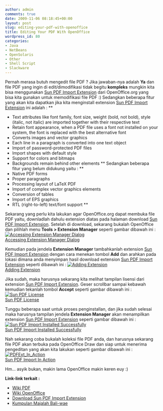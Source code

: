 ```yaml
---
author: admin
comments: true
date: 2009-11-06 08:18:45+00:00
layout: post
slug: editing-your-pdf-with-openoffice
title: Editing Your PDF With OpenOffice
wordpress_id: 80
categories:
- Java
- NetBeans
- OpenSolaris
- Other
- Shell Script
- Slackware
---
```


Pernah merasa butuh mengedit file PDF ? Jika jawaban-nya adalah **Ya** dan file PDF yang ingin di edit/dimodifikasi tidak begitu **kompleks** mungkin kita bisa menggunakan [Sun PDF Import Extension](http://extensions.services.openoffice.org/project/pdfimport) dari OpenOffice.org yang bisa kita gunakan untuk memodifikasi file PDF :) Sedangkan beberapa fitur yang akan kita dapatkan jika kita menginstall extension [
Sun PDF Import Extension](http://extensions.services.openoffice.org/project/pdfimport) ini adalah :
**
- Text attributes like font family, font size, weight (bold, not bold), style (italic, not italic) are imported together with their respective text
- Retain font appearance, when a PDF file uses a font not installed on your system, the font is replaced with the best alternative font
- Converts images and vector graphics
- Each line in a paragraph is converted into one text object
- Import of password-protected PDF files
- Import shapes with default style
- Support for colors and bitmaps
- Backgrounds remain behind other elements
**
Sedangkan beberapa fitur yang belum didukung yaitu :
**
- Native PDF forms
- Proper paragraphs
- Processing layout of LaTeX PDF
- Import of complex vector graphics elements
- Conversion of tables
- Import of EPS graphics
- RTL (right-to-left) text/font support
**
<!-- more -->
Sekarang yang perlu kita lakukan agar OpenOffice.org dapat membuka file PDF yaitu, downladlah dahulu extension diatas pada halaman download [Sun PDF Import Extension](http://extensions.services.openoffice.org/project/pdfimport). Setelah di download, sekarang bukalah OpenOffice dan pilihlah menu **Tools > Extension Manager** seperti gambar dibawah ini :
[![Accessing Extension Manager Dialog](http://farm3.static.flickr.com/2701/4079331627_996b945e01.jpg)  
Accessing Extension Manager Dialog](http://www.flickr.com/photos/10243554@N02/4079331627/)

Kemudian pada jendela **Extension Manager** tambahkanlah extension [Sun PDF Import Extension](http://extensions.services.openoffice.org/project/pdfimport) dengan cara menekan tombol **Add** dan arahkan pada lokasi dimana anda menyimpan hasil download extension [Sun PDF Import Extension](http://extensions.services.openoffice.org/project/pdfimport) seperti dibawah ini :
[![Adding Extension](http://farm4.static.flickr.com/3482/4079331623_a0c1420015.jpg)  
Adding Extension](http://www.flickr.com/photos/10243554@N02/4079331623/)

Jika sudah, maka harusnya sekarang kita melihat tampilan lisensi dari extension [Sun PDF Import Extension](http://extensions.services.openoffice.org/project/pdfimport). Geser scrollbar sampai kebawah kemudian tekanlah tombol **Accept** seperti gambar dibawah ini :
[![Sun PDF License](http://farm3.static.flickr.com/2602/4079331621_68f52977ab.jpg)  
Sun PDF License](http://www.flickr.com/photos/10243554@N02/4079331621/)

Tunggu beberapa saat untuk proses penginstallan, dan jika sudah selesai maka harusnya tampilan jendela **Extension Manager** akan menampilkan extension [Sun PDF Import Extension](http://extensions.services.openoffice.org/project/pdfimport) seperti gambar dibawah ini :
[![Sun PDF Import Installed Successfully](http://farm3.static.flickr.com/2628/4079331635_3e89c4c60e.jpg)  
Sun PDF Import Installed Successfully](http://www.flickr.com/photos/10243554@N02/4079331635/)

Nah sekarang coba bukalah koleksi file PDF anda, dan harusnya sekarang file PDF akan terbuka pada OpenOffice Draw dan siap untuk menerima pengeditan yang akan kita lakukan seperti gambar dibawah ini :
[![PDFExt_In_Action](http://farm4.static.flickr.com/3522/4079331629_0b0cc12807.jpg)  
Sun PDF Import In Action](http://www.flickr.com/photos/10243554@N02/4079331629/)

Hm... asyik bukan, makin lama OpenOffice makin keren euy :)

**Link-link terkait :**
- [Wiki PDF](http://en.wikipedia.org/wiki/Portable_Document_Format)
- [Wiki OpenOffice](http://en.wikipedia.org/wiki/OpenOffice)
- [Download Sun PDF Import Extension](http://extensions.services.openoffice.org/project/pdfimport)
- [Kumpulan Majalah Bali-wae](http://id-noob.googlecode.com/)
